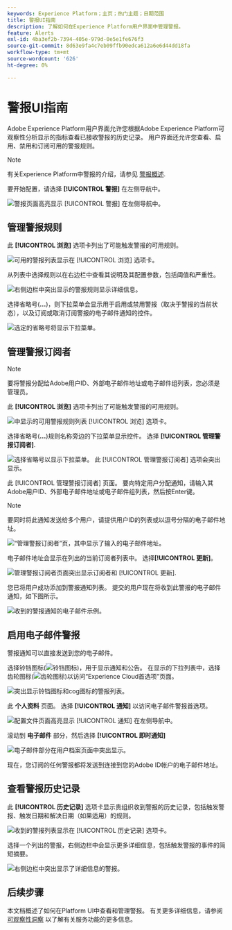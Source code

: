 ```yaml
---
keywords: Experience Platform；主页；热门主题；日期范围
title: 警报UI指南
description: 了解如何在Experience Platform用户界面中管理警报。
feature: Alerts
exl-id: 4ba3ef2b-7394-405e-979d-0e5e1fe676f3
source-git-commit: 8d63e9fa4c7eb09ffb90edca612a6e6d44dd18fa
workflow-type: tm+mt
source-wordcount: '626'
ht-degree: 0%

---
```


# 警报UI指南

Adobe Experience Platform用户界面允许您根据Adobe Experience Platform可观察性分析显示的指标查看已接收警报的历史记录。 用户界面还允许您查看、启用、禁用和订阅可用的警报规则。

>[!NOTE]
>
>有关Experience Platform中警报的介绍，请参见 [警报概述](./overview.md).

要开始配置，请选择 **[!UICONTROL 警报]** 在左侧导航中。

![警报页面高亮显示 [!UICONTROL 警报] 在左侧导航中。](../images/alerts/ui/workspace.png)

## 管理警报规则

此 **[!UICONTROL 浏览]** 选项卡列出了可能触发警报的可用规则。

![可用的警报列表显示在 [!UICONTROL 浏览] 选项卡。](../images/alerts/ui/rules.png)

从列表中选择规则以在右边栏中查看其说明及其配置参数，包括阈值和严重性。

![右侧边栏中突出显示的警报规则显示详细信息。](../images/alerts/ui/rule-details.png)

选择省略号(**...**)，则下拉菜单会显示用于启用或禁用警报（取决于警报的当前状态），以及订阅或取消订阅警报的电子邮件通知的控件。

![选定的省略号将显示下拉菜单。](../images/alerts/ui/disable-subscribe.png)

## 管理警报订阅者

>[!NOTE]
>
> 要将警报分配给Adobe用户ID、外部电子邮件地址或电子邮件组列表，您必须是管理员。

此 **[!UICONTROL 浏览]** 选项卡列出了可能触发警报的可用规则。

![中显示的可用警报规则列表 [!UICONTROL 浏览] 选项卡。](../images/alerts/ui/rules.png)

选择省略号(**...**)规则名称旁边的下拉菜单显示控件。 选择 **[!UICONTROL 管理警报订阅者]**.

![选择省略号以显示下拉菜单。 此 [!UICONTROL 管理警报订阅者] 选项会突出显示。](../images/alerts/ui/manage-alert-subscribers.png)

此 [!UICONTROL 管理警报订阅者] 页面。 要向特定用户分配通知，请输入其Adobe用户ID、外部电子邮件地址或电子邮件组列表，然后按Enter键。

>[!NOTE]
>
>要同时将此通知发送给多个用户，请提供用户ID的列表或以逗号分隔的电子邮件地址。

![“管理警报订阅者”页，其中显示了输入的电子邮件地址。](../images/alerts/ui/manage-alert-add-email.png)

电子邮件地址会显示在列出的当前订阅者列表中。 选择&#x200B;**[!UICONTROL 更新]**。

![管理警报订阅者页面突出显示订阅者和 [!UICONTROL 更新].](../images/alerts/ui/manage-alert-subscribers-added-email.png)

您已将用户成功添加到警报通知列表。 提交的用户现在将收到此警报的电子邮件通知，如下图所示。

![收到的警报通知的电子邮件示例。](../images/alerts/ui/manage-alert-subscribers-email.png)

## 启用电子邮件警报

警报通知可以直接发送到您的电子邮件。

选择铃铛图标(![铃铛图标](../images/alerts/ui/bell-icon.png))，用于显示通知和公告。 在显示的下拉列表中，选择齿轮图标(![齿轮图标](../images/alerts/ui/cog-icon.png))以访问“Experience Cloud首选项”页面。

![突出显示铃铛图标和cog图标的警报列表。](../images/alerts/ui/edit-preferences.png)

此 **个人资料** 页面。 选择 **[!UICONTROL 通知]** 以访问电子邮件警报首选项。

![配置文件页面高亮显示 [!UICONTROL 通知] 在左侧导航中。](../images/alerts/ui/profile.png)

滚动到 **电子邮件** 部分，然后选择 **[!UICONTROL 即时通知]**

![电子邮件部分在用户档案页面中突出显示。](../images/alerts/ui/notifications.png)

现在，您订阅的任何警报都将发送到连接到您的Adobe ID帐户的电子邮件地址。

## 查看警报历史记录

此 **[!UICONTROL 历史记录]** 选项卡显示贵组织收到警报的历史记录，包括触发警报、触发日期和解决日期（如果适用）的规则。

![收到的警报列表显示在 [!UICONTROL 历史记录] 选项卡。](../images/alerts/ui/history.png)

选择一个列出的警报，右侧边栏中会显示更多详细信息，包括触发警报的事件的简短摘要。

![右侧边栏中突出显示了详细信息的警报。](../images/alerts/ui/history-details.png)

## 后续步骤

本文档概述了如何在Platform UI中查看和管理警报。 有关更多详细信息，请参阅 [可观察性洞察](../home.md) 以了解有关服务功能的更多信息。
